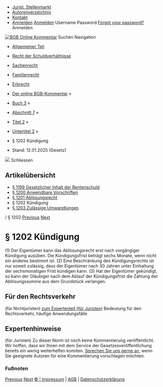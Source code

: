   * [Jurist. Stellenmarkt](https://bgb.kommentar.de/Buch-3/Abschnitt-7/Titel-2/Untertitel-2/</job-board> "Jurist. Stellenmarkt")
  * [Autorenverzeichnis](https://bgb.kommentar.de/Buch-3/Abschnitt-7/Titel-2/Untertitel-2/</Autorenverzeichnis> "Autorenverzeichnis")
  * [Kontakt](https://bgb.kommentar.de/Buch-3/Abschnitt-7/Titel-2/Untertitel-2/</Kontakt>)
  * [Anmelden](https://bgb.kommentar.de/Buch-3/Abschnitt-7/Titel-2/Untertitel-2/<#login> "show login form") [Anmelden](https://bgb.kommentar.de/Buch-3/Abschnitt-7/Titel-2/Untertitel-2/<#> "hide login form") Username Password
[Forgot your password?](https://bgb.kommentar.de/Buch-3/Abschnitt-7/Titel-2/Untertitel-2/</user/forgotpassword>) Anmelden 


[![BGB Online Kommentar](https://bgb.kommentar.de/extension/bgb/design/bgb/images/logo.png)](https://bgb.kommentar.de/Buch-3/Abschnitt-7/Titel-2/Untertitel-2/</> "BGB Online Kommentar")
Suchen
Navigation
  * [Allgemeiner Teil](https://bgb.kommentar.de/Buch-3/Abschnitt-7/Titel-2/Untertitel-2/</Buch-1>)
  * [Recht der Schuldverhältnisse](https://bgb.kommentar.de/Buch-3/Abschnitt-7/Titel-2/Untertitel-2/</Buch-2>)
  * [Sachenrecht](https://bgb.kommentar.de/Buch-3/Abschnitt-7/Titel-2/Untertitel-2/</Buch-3>)
  * [Familienrecht](https://bgb.kommentar.de/Buch-3/Abschnitt-7/Titel-2/Untertitel-2/</Buch-4>)
  * [Erbrecht](https://bgb.kommentar.de/Buch-3/Abschnitt-7/Titel-2/Untertitel-2/</Buch-5>)


  * [Der online BGB-Kommentar](https://bgb.kommentar.de/Buch-3/Abschnitt-7/Titel-2/Untertitel-2/</>) »
  * [Buch 3](https://bgb.kommentar.de/Buch-3/Abschnitt-7/Titel-2/Untertitel-2/</Buch-3>) »
  * [Abschnitt 7](https://bgb.kommentar.de/Buch-3/Abschnitt-7/Titel-2/Untertitel-2/</Buch-3/Abschnitt-7>) »
  * [Titel 2](https://bgb.kommentar.de/Buch-3/Abschnitt-7/Titel-2/Untertitel-2/</Buch-3/Abschnitt-7/Titel-2>) »
  * [Untertitel 2](https://bgb.kommentar.de/Buch-3/Abschnitt-7/Titel-2/Untertitel-2/</Buch-3/Abschnitt-7/Titel-2/Untertitel-2>) »
  * § 1202 Kündigung 
  * Stand: 12.01.2025 (Gesetz) 


![](https://vg01.met.vgwort.de/na/1c9909529ead4f509072c06d9081a7d5)
Schliessen 
## Artikelübersicht
  * [ § 1199 Gesetzlicher Inhalt der Rentenschuld ](https://bgb.kommentar.de/Buch-3/Abschnitt-7/Titel-2/Untertitel-2/</Buch-3/Abschnitt-7/Titel-2/Untertitel-2/Gesetzlicher-Inhalt-der-Rentenschuld>)
  * [ § 1200 Anwendbare Vorschriften ](https://bgb.kommentar.de/Buch-3/Abschnitt-7/Titel-2/Untertitel-2/</Buch-3/Abschnitt-7/Titel-2/Untertitel-2/Anwendbare-Vorschriften>)
  * [ § 1201 Ablösungsrecht ](https://bgb.kommentar.de/Buch-3/Abschnitt-7/Titel-2/Untertitel-2/</Buch-3/Abschnitt-7/Titel-2/Untertitel-2/Abloesungsrecht>)
  * § 1202 Kündigung 
  * [ § 1203 Zulässige Umwandlungen ](https://bgb.kommentar.de/Buch-3/Abschnitt-7/Titel-2/Untertitel-2/</Buch-3/Abschnitt-7/Titel-2/Untertitel-2/Zulaessige-Umwandlungen>)


/ § 1202 
[Previous](https://bgb.kommentar.de/Buch-3/Abschnitt-7/Titel-2/Untertitel-2/</Buch-3/Abschnitt-7/Titel-2/Untertitel-2/Abloesungsrecht> "§ 1201 Ablösungsrecht") [Next](https://bgb.kommentar.de/Buch-3/Abschnitt-7/Titel-2/Untertitel-2/</Buch-3/Abschnitt-7/Titel-2/Untertitel-2/Zulaessige-Umwandlungen> "§ 1203 Zulässige Umwandlungen")
# § 1202 Kündigung
(1) Der Eigentümer kann das Ablösungsrecht erst nach vorgängiger Kündigung ausüben. Die Kündigungsfrist beträgt sechs Monate, wenn nicht ein anderes bestimmt ist.
(2) Eine Beschränkung des Kündigungsrechts ist nur soweit zulässig, dass der Eigentümer nach 30 Jahren unter Einhaltung der sechsmonatigen Frist kündigen kann.
(3) Hat der Eigentümer gekündigt, so kann der Gläubiger nach dem Ablauf der Kündigungsfrist die Zahlung der Ablösungssumme aus dem Grundstück verlangen.
## Für den Rechtsverkehr 
(für Nichtjuristen)
[zum Expertenteil (für Juristen)](https://bgb.kommentar.de/Buch-3/Abschnitt-7/Titel-2/Untertitel-2/<#expertenhinweise>)
Bedeutung für den Rechtsverkehr, häufige Anwendungsfälle
## Expertenhinweise
(für Juristen)
Zu dieser Norm ist noch keine Kommentierung veröffentlicht. Wir hoffen, dass wir Ihnen mit dem Service der Gesetzesveröffentlichung bereits ein wenig weiterhelfen konnten. [Sprechen Sie uns gerne an](https://bgb.kommentar.de/Buch-3/Abschnitt-7/Titel-2/Untertitel-2/</Kontakt>), wenn Sie geeignete Autoren für eine Kommentierung vorschlagen möchten. 
### Fußnoten
[Previous](https://bgb.kommentar.de/Buch-3/Abschnitt-7/Titel-2/Untertitel-2/</Buch-3/Abschnitt-7/Titel-2/Untertitel-2/Abloesungsrecht> "§ 1201 Ablösungsrecht") [Next](https://bgb.kommentar.de/Buch-3/Abschnitt-7/Titel-2/Untertitel-2/</Buch-3/Abschnitt-7/Titel-2/Untertitel-2/Zulaessige-Umwandlungen> "§ 1203 Zulässige Umwandlungen")
[© | Impressum](https://bgb.kommentar.de/Buch-3/Abschnitt-7/Titel-2/Untertitel-2/</Kontakt>) | [AGB](https://bgb.kommentar.de/Buch-3/Abschnitt-7/Titel-2/Untertitel-2/</AGB>) | [Datenschutzerklärung](https://bgb.kommentar.de/Buch-3/Abschnitt-7/Titel-2/Untertitel-2/</Datenschutzerklaerung-fuer-Leser>)
